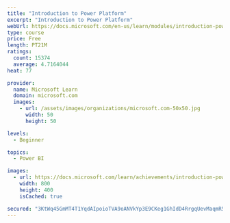 ```yaml
---
title: "Introduction to Power Platform"
excerpt: "Introduction to Power Platform"
webUrl: https://docs.microsoft.com/en-us/learn/modules/introduction-power-platform/
type: course
price: Free
length: PT21M
ratings:
  count: 15374
  average: 4.7164044
heat: 77

provider:
  name: Microsoft Learn
  domain: microsoft.com
  images:
    - url: /assets/images/organizations/microsoft.com-50x50.jpg
      width: 50
      height: 50

levels:
  - Beginner

topics:
  - Power BI

images:
  - url: https://docs.microsoft.com/learn/achievements/introduction-power-platform-social.png
    width: 800
    height: 400
    isCached: true

secured: "3KtWq45GmMT4T1YqdAIpoioTVA9oANVkYp3E9CKeg1GhIdD4RrgqUevMaqmR5Jo6V3U7FRtDFn9JEwo1WczVSnCpH/cNxI2BmkiHkpfUCtvevOUQcjgDJuUJDowLsFv8bl5Tkd8SwvEqt239aSS/WZzdrLUDoUN2pm0FpUafoNizweKtzCooEhPto3APiWKoFLnGlOuQXJJC6y4Toj1SKaPRZvscDsCsDCazpOxLEtzT3AVkTuZCpLQjtEV7Pq/3wRl4CMto8UnVkKjlmMX26ZY00o60RJpJU1uEXwoC7JxOn2Te9T52kvh54kDgXfzEiXtrWHCwrjjDj/Ejnm2pvEw0TgiwxstXB5P0j5xd2Sd6A+5marxD0twP9IIwVc6q+qe7qlc5lTg/HtU9gJSY52i7JBB1Tpikyom2MiaL2eneQ3XHHNqvYxtODEDG3ol9;4JSk2DCnx2KfOxVerngH5g=="
---
```


